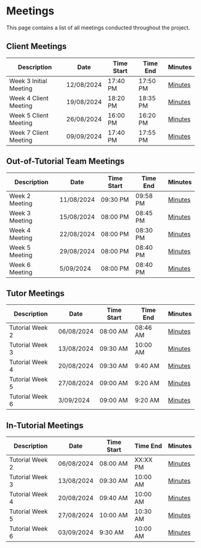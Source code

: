 # Meetings

This page contains a list of all meetings conducted throughout the project.  

## Client Meetings

| Description | Date | Time Start | Time End | Minutes |
|--|--|--|--|--|
| Week 3 Initial Meeting | 12/08/2024 | 17:40 PM | 17:50 PM | [Minutes](/wiki/minutes/Week-3/20240812-ClientMeeting.md) |
| Week 4 Client Meeting | 19/08/2024 | 18:20 PM | 18:35 PM | [Minutes](/wiki/minutes/Week-4/20240819-ClientMeeting.md) |
| Week 5 Client Meeting | 26/08/2024 | 16:00 PM | 16:20 PM | [Minutes](/wiki/minutes/Week-5/20240826-ClientMeeting.md) |
| Week 7 Client Meeting | 09/09/2024 | 17:40 PM | 17:55 PM | [Minutes](/wiki/minutes/Week-7/20240909-ClientMeeting.md) |

## Out-of-Tutorial Team Meetings

| Description | Date | Time Start | Time End | Minutes |
|--|--|--|--|--|
| Week 2 Meeting | 11/08/2024 | 09:30 PM | 09:58 PM | [Minutes](/wiki/minutes/Week-2/2024.08.11%20-%20OutOfTutorialMeeting.md) |
| Week 3 Meeting | 15/08/2024 | 08:00 PM | 08:45 PM | [Minutes](/wiki/minutes/Week-3/20240815%20-%20TeamMeeting) |
| Week 4 Meeting | 22/08/2024 | 08:00 PM | 08:30 PM | [Minutes](/wiki/minutes/Week-4/20240822-TeamMeeting.md) |
| Week 5 Meeting | 29/08/2024 | 08:00 PM | 08:40 PM | [Minutes](/wiki/minutes/Week-5/20240829-TeamMeeting.md) |
| Week 6 Meeting | 5/09/2024 | 08:00 PM | 08:40 PM | [Minutes](/wiki/minutes/Week-6/20240905-TeamMeeting.md) |

## Tutor Meetings

| Description | Date | Time Start | Time End | Minutes |
|--|--|--|--|--|
| Tutorial Week 2 | 06/08/2024 | 08:00 AM | 08:46 AM | [Minutes](/wiki/minutes/Week-2/2024.08.06%20-%20Tutorial%20Minutes.md) |
| Tutorial Week 3 | 13/08/2024 | 09:30 AM | 10:00 AM | [Minutes](/wiki/minutes/Week-3/20240813-TutorMeeting.md) |
| Tutorial Week 4 | 20/08/2024 | 09:30 AM | 9:40 AM | [Minutes](/wiki/minutes/Week-4/20240820-TutorMeeting.md) |
| Tutorial Week 5 | 27/08/2024 | 09:00 AM | 9:20 AM | [Minutes](/wiki/minutes/Week-5/20240827-TutorMeeting.md) |
| Tutorial Week 6 | 3/09/2024 | 09:00 AM | 9:20 AM | [Minutes](/wiki/minutes/Week-6/20240903-TutorMeeting.md) |


## In-Tutorial Meetings

| Description | Date | Time Start | Time End | Minutes |
|--|--|--|--|--|
| Tutorial Week 2 | 06/08/2024 | 08:00 AM | XX:XX PM | [Minutes](/wiki/minutes/Week-2/2024.08.06%20-%20Tutorial%20Minutes.md) |
| Tutorial Week 3 | 13/08/2024 | 09:30 AM | 10:00 AM | [Minutes](/wiki/minutes/Week-3/20240813-TutorialMeeting.md) |
| Tutorial Week 4 | 20/08/2024 | 09:40 AM | 10:00 AM | [Minutes](/wiki/minutes/Week-4/20240820-TutorialMeeting.md) |
| Tutorial Week 5 | 27/08/2024 | 10:00 AM | 10:30 AM | [Minutes](/wiki/minutes/Week-5/20240827-TutorialMeeting.md) |
| Tutorial Week 6 | 03/09/2024 | 9:30 AM | 10:00 AM | [Minutes](/wiki/minutes/Week-6/20240903-TutorialMeeting.md) |
